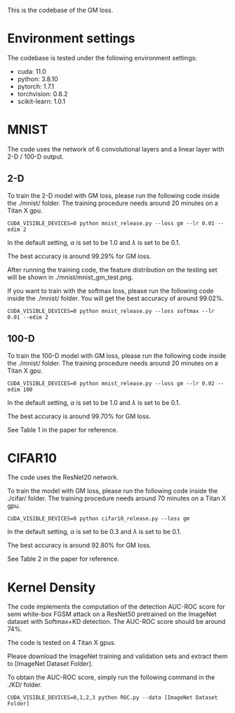This is the codebase of the GM loss.

# Environment settings
The codebase is tested under the following environment settings:
- cuda: 11.0
- python: 3.8.10
- pytorch: 1.7.1
- torchvision: 0.8.2
- scikit-learn: 1.0.1

# MNIST
The code uses the network of 6 convolutional layers and a linear layer with 2-D / 100-D output.

## 2-D

To train the 2-D model with GM loss, please run the following code inside the ./mnist/ folder. The training procedure needs around 20 minutes on a Titan X gpu.

```shell
CUDA_VISIBLE_DEVICES=0 python mnist_release.py --loss gm --lr 0.01 --edim 2
```

In the default setting, $\alpha$ is set to be 1.0 and $\lambda$ is set to be 0.1.

The best accuracy is around 99.29% for GM loss.

After running the training code, the feature distribution on the testing set will be shown in ./mnist/mnist_gm_test.png.

If you want to train with the softmax loss, please run the following code inside the ./mnist/ folder. You will get the best accuracy of around 99.02%. 

```shell
CUDA_VISIBLE_DEVICES=0 python mnist_release.py --loss softmax --lr 0.01 --edim 2
```


## 100-D

To train the 100-D model with GM loss, please run the following code inside the ./mnist/ folder. The training procedure needs around 20 minutes on a Titan X gpu.

```shell
CUDA_VISIBLE_DEVICES=0 python mnist_release.py --loss gm --lr 0.02 --edim 100
```

In the default setting, $\alpha$ is set to be 1.0 and $\lambda$ is set to be 0.1.

The best accuracy is around 99.70% for GM loss.

See Table 1 in the paper for reference.

# CIFAR10
The code uses the ResNet20 network. 

To train the model with GM loss, please run the following code inside the ./cifar/ folder. The training procedure needs around 70 minutes on a Titan X gpu.

```shell
CUDA_VISIBLE_DEVICES=0 python cifar10_release.py --loss gm
```
In the default setting, $\alpha$ is set to be 0.3 and $\lambda$ is set to be 0.1.

The best accuracy is around 92.80% for GM loss.

See Table 2 in the paper for reference.

# Kernel Density
The code implements the computation of the detection AUC-ROC score for semi white-box FGSM attack on a ResNet50 pretrained on the ImageNet dataset with Softmax+KD detection.  The AUC-ROC score should be around 74%.

The code is tested on 4 Titan X gpus.

Please download the ImageNet training and validation sets and extract them to [ImageNet Dataset Folder].

To obtain the AUC-ROC score, simply run the following command in the ./KD/ folder. 

```shell
CUDA_VISIBLE_DEVICES=0,1,2,3 python ROC.py --data [ImageNet Dataset Folder]
```

